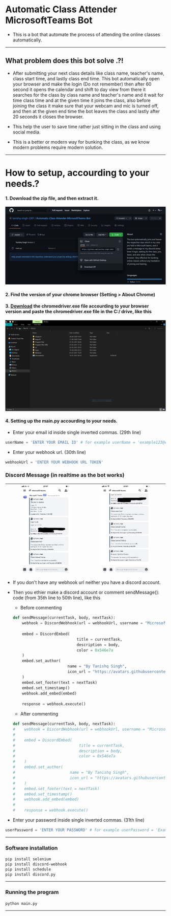 # Automatic Class Attender MicrosoftTeams Bot
* This is a bot that automate the process of attending the online classes automatically.
---
## What problem does this bot solve .?!
* After submitting your next class details like class name, teacher's name, class start time, and lastly class end time. This bot automatically open your browser and make the login
(Do not remember) then after 60 second it opens the calendar and shift to day view from there it searches for the class by class name and teacher's name and it wait for time class
time and at the given time it joins the class, also before joining the class it make sure that your webcam and mic is turned off, and then at the given end time the bot leaves the class
and lastly after 20 seconds it closes the browser.

* This help the user to save time rather just sitting in the class and using social media.
* This is a better or modern way for bunking the class, as we know modern problems require
modern solution.
---

# How to setup, accourding to your needs.?
#### 1. Download the zip file, and then extract it.
![Zip download image](https://github.com/tanishq-singh-2301/Automatic-Class-Attender-MicrosoftTeams-Bot/blob/main/IMAGES%20FOR%20README%20FILE/download.PNG)
#### 2. Find the version of your chrome browser (Setting > About Chrome)
#### 3. [Download](https://chromedriver.chromium.org/downloads) the chromedriver.exe file accourding to your browser version and paste the chromedriver.exe file in the C:/ drive, like this
![pasting the chromedriver.exe file in C:/drive image](https://github.com/tanishq-singh-2301/Automatic-Class-Attender-MicrosoftTeams-Bot/blob/main/IMAGES%20FOR%20README%20FILE/setup-chromedriver.PNG)
#### 4. Setting up the main.py accourding to your needs.
* Enter your email id inside single inverted commas. (29th line)
````python
userName = 'ENTER YOUR EMAIL ID' # for example userName = 'example123@example.com'
````
* Enter your webhook url. (30th line)
````python
webhookUrl = 'ENTER YOUR WEBHOOK URL TOKEN'
````
### Discord Message (in realtime as the bot works)

| <img src="https://github.com/tanishq-singh-2301/Automatic-Class-Attender-MicrosoftTeams-Bot/blob/main/IMAGES%20FOR%20README%20FILE/dis-msg-1.PNG" alt="Discord message image" width="65%" /> | <img src="https://github.com/tanishq-singh-2301/Automatic-Class-Attender-MicrosoftTeams-Bot/blob/main/IMAGES%20FOR%20README%20FILE/dis-msg-2.jpg" alt="Discord message image" width="65%"/>
| --- | --- |
* If you don't have any webhook url neither you have a discord account.
* Then you ethier make a discord account or comment sendMessage(): code (from 35th line to 50th line), like this

    * Before commenting

    ````python
    def sendMessage(currentTask, body, nextTask):
        webhook = DiscordWebhook(url = webhookUrl, username = "Microsoft Teams")

        embed = DiscordEmbed(
                                title = currentTask,
                                description = body,
                                color = 0x546e7a
        )
        embed.set_author(
                            name = "By Tanishq Singh",
                            icon_url = "https://avatars.githubusercontent.com/u/76192403?s=460&u=b8fade49d1999d6a19e14326c31ee24f79b5d6c4&v=4",
        )
        embed.set_footer(text = nextTask)
        embed.set_timestamp()
        webhook.add_embed(embed)

        response = webhook.execute()
    ````
    * After commenting

    ````python
    def sendMessage(currentTask, body, nextTask):
    #    webhook = DiscordWebhook(url = webhookUrl, username = "Microsoft Teams")
    #
    #    embed = DiscordEmbed(
    #                            title = currentTask,
    #                            description = body,
    #                            color = 0x546e7a
    #    )
    #    embed.set_author(
    #                        name = "By Tanishq Singh",
    #                        icon_url = "https://avatars.githubusercontent.com/u/76192403?s=460&u=b8fade49d1999d6a19e14326c31ee24f79b5d6c4&v=4",
    #    )
    #    embed.set_footer(text = nextTask)
    #    embed.set_timestamp()
    #    webhook.add_embed(embed)
    #
    #    response = webhook.execute()
    ````

* Enter your password inside single inverted commas. (31th line)
````python
userPassword = 'ENTER YOUR PASSWORD' # for example userPassword = 'Example123'
````
---
### Software installation
````windows
pip install selenium
pip install discord-webhook
pip install schedule
pip install discord.py
````
---
### Running the program
````windows
python main.py
````
---
